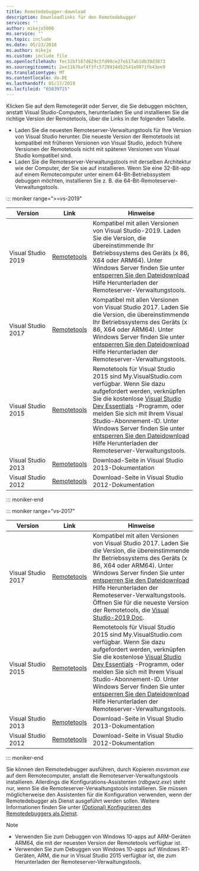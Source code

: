 ```yaml
---
title: Remotedebugger-download
description: Downloadlinks für den Remotedebugger
services: ''
author: mikejo5000
ms.service: ''
ms.topic: include
ms.date: 05/23/2018
ms.author: mikejo
ms.custom: include file
ms.openlocfilehash: fec32bf187d629c5fd99ce27eb17a61db39d3873
ms.sourcegitcommit: 2ee11676af4f3fc5729934d52541e9871fb43ee9
ms.translationtype: MT
ms.contentlocale: de-DE
ms.lasthandoff: 05/17/2019
ms.locfileid: "65839715"
---
```

Klicken Sie auf dem Remotegerät oder Server, die Sie debuggen möchten, anstatt Visual Studio-Computers, herunterladen Sie und installieren Sie die richtige Version der Remotetools, über die Links in der folgenden Tabelle.

- Laden Sie die neuesten Remoteserver-Verwaltungstools für Ihre Version von Visual Studio herunter. Die neueste Version der Remotetools ist kompatibel mit früheren Versionen von Visual Studio, jedoch frühere Versionen der Remotetools nicht mit späteren Versionen von Visual Studio kompatibel sind.
- Laden Sie die Remoteserver-Verwaltungstools mit derselben Architektur wie der Computer, der Sie sie auf installieren. Wenn Sie eine 32-Bit-app auf einem Remotecomputer unter einem 64-Bit-Betriebssystem debuggen möchten, installieren Sie z. B. die 64-Bit-Remoteserver-Verwaltungstools.

::: moniker range=">=vs-2019"

|Version|Link|Hinweise|
|-|-|-|
|Visual Studio 2019|[Remotetools](https://visualstudio.microsoft.com/downloads#remote-tools-for-visual-studio-2019)|Kompatibel mit allen Versionen von Visual Studio-2019. Laden Sie die Version, die übereinstimmende Ihr Betriebssystems des Geräts (x 86, X64 oder ARM64). Unter Windows Server finden Sie unter [entsperren Sie den Dateidownload](../../debugger/remote-debugging-unblock-file-download.md) Hilfe Herunterladen der Remoteserver-Verwaltungstools.|
|Visual Studio 2017|[Remotetools](https://my.visualstudio.com/Downloads?q=remote%20tools%20visual%20studio%202017)|Kompatibel mit allen Versionen von Visual Studio 2017. Laden Sie die Version, die übereinstimmende Ihr Betriebssystems des Geräts (x 86, X64 oder ARM64). Unter Windows Server finden Sie unter [entsperren Sie den Dateidownload](../../debugger/remote-debugging-unblock-file-download.md) Hilfe Herunterladen der Remoteserver-Verwaltungstools.|
|Visual Studio 2015|[Remotetools](https://my.visualstudio.com/Downloads?q=remote%20tools%20visual%20studio%202015)|Remotetools für Visual Studio 2015 sind My.VisualStudio.com verfügbar. Wenn Sie dazu aufgefordert werden, verknüpfen Sie die kostenlose [Visual Studio Dev Essentials](https://visualstudio.microsoft.com/dev-essentials/) -Programm, oder melden Sie sich mit Ihrem Visual Studio-Abonnement-ID. Unter Windows Server finden Sie unter [entsperren Sie den Dateidownload](../../debugger/remote-debugging-unblock-file-download.md) Hilfe Herunterladen der Remoteserver-Verwaltungstools.|
|Visual Studio 2013|[Remotetools](/previous-versions/visualstudio/visual-studio-2013/bt727f1t(v=vs.120)#installing-the-remote-tools)|Download-Seite in Visual Studio 2013-Dokumentation|
|Visual Studio 2012|[Remotetools](/previous-versions/visualstudio/visual-studio-2012/bt727f1t(v=vs.110)#installing-the-remote-tools)|Download-Seite in Visual Studio 2012-Dokumentation|

::: moniker-end

::: moniker range="vs-2017"

|Version|Link|Hinweise|
|-|-|-|
|Visual Studio 2017|[Remotetools](https://my.visualstudio.com/Downloads?q=remote%20tools%20visual%20studio%202017)|Kompatibel mit allen Versionen von Visual Studio 2017. Laden Sie die Version, die übereinstimmende Ihr Betriebssystems des Geräts (x 86, X64 oder ARM64). Unter Windows Server finden Sie unter [entsperren Sie den Dateidownload](../../debugger/remote-debugging-unblock-file-download.md) Hilfe Herunterladen der Remoteserver-Verwaltungstools. Öffnen Sie für die neueste Version der Remotetools, die [Visual Studio-2019 Doc](../../debugger/remote-debugging.md?view=vs-2019).|
|Visual Studio 2015|[Remotetools](https://my.visualstudio.com/Downloads?q=remote%20tools%20visual%20studio%202015)|Remotetools für Visual Studio 2015 sind My.VisualStudio.com verfügbar. Wenn Sie dazu aufgefordert werden, verknüpfen Sie die kostenlose [Visual Studio Dev Essentials](https://visualstudio.microsoft.com/dev-essentials/) -Programm, oder melden Sie sich mit Ihrem Visual Studio-Abonnement-ID. Unter Windows Server finden Sie unter [entsperren Sie den Dateidownload](../../debugger/remote-debugging-unblock-file-download.md) Hilfe Herunterladen der Remoteserver-Verwaltungstools.|
|Visual Studio 2013|[Remotetools](/previous-versions/visualstudio/visual-studio-2013/bt727f1t(v=vs.120)#installing-the-remote-tools)|Download-Seite in Visual Studio 2013-Dokumentation|
|Visual Studio 2012|[Remotetools](/previous-versions/visualstudio/visual-studio-2012/bt727f1t(v=vs.110)#installing-the-remote-tools)|Download-Seite in Visual Studio 2012-Dokumentation|

::: moniker-end

Sie können den Remotedebugger ausführen, durch Kopieren *msvsmon.exe* auf dem Remotecomputer, anstatt die Remoteserver-Verwaltungstools installieren. Allerdings die Konfigurations-Assistenten (*rdbgwiz.exe*) steht nur, wenn Sie die Remoteserver-Verwaltungstools installieren. Sie müssen möglicherweise den Assistenten für die Konfiguration verwenden, wenn der Remotedebugger als Dienst ausgeführt werden sollen. Weitere Informationen finden Sie unter [(Optional) Konfigurieren des Remotedebuggers als Dienst](../../debugger/remote-debugging.md#bkmk_configureService).

>[!NOTE]
>- Verwenden Sie zum Debuggen von Windows 10-apps auf ARM-Geräten ARM64, die mit der neuesten Version der Remotetools verfügbar ist.
>- Verwenden Sie zum Debuggen von Windows 10-apps auf Windows RT-Geräten, ARM, die nur in Visual Studio 2015 verfügbar ist, die zum Herunterladen der Remoteserver-Verwaltungstools.
